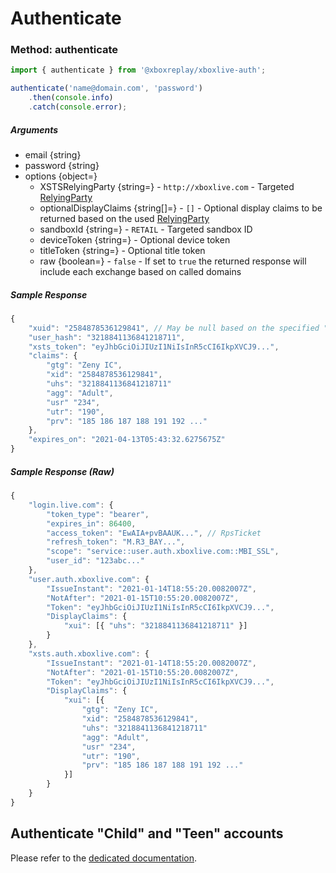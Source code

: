 # Authenticate

### Method: authenticate

```javascript
import { authenticate } from '@xboxreplay/xboxlive-auth';

authenticate('name@domain.com', 'password')
	.then(console.info)
	.catch(console.error);
```

##### Arguments

-   email {string}
-   password {string}
-   options {object=}
    -   XSTSRelyingParty {string=} - `http://xboxlive.com` - Targeted [RelyingParty](04-RelyingParty.md#relyingparty)
    -   optionalDisplayClaims {string[]=} - `[]` - Optional display claims to be returned based on the used [RelyingParty](04-RelyingParty.md#optional-display-claims)
    -   sandboxId {string=} - `RETAIL` - Targeted sandbox ID
    -   deviceToken {string=} - Optional device token
    -   titleToken {string=} - Optional title token
    -   raw {boolean=} - `false` - If set to `true` the returned response will include each exchange based on called domains

##### Sample Response

```javascript
{
    "xuid": "2584878536129841", // May be null based on the specified "RelyingParty"
    "user_hash": "3218841136841218711",
    "xsts_token": "eyJhbGciOiJIUzI1NiIsInR5cCI6IkpXVCJ9...",
    "claims": {
        "gtg": "Zeny IC",
        "xid": "2584878536129841",
        "uhs": "3218841136841218711"
        "agg": "Adult",
        "usr" "234",
        "utr": "190",
        "prv": "185 186 187 188 191 192 ..."
    },
    "expires_on": "2021-04-13T05:43:32.6275675Z"
}
```

##### Sample Response (Raw)

```javascript
{
    "login.live.com": {
        "token_type": "bearer",
        "expires_in": 86400,
        "access_token": "EwAIA+pvBAAUK...", // RpsTicket
        "refresh_token": "M.R3_BAY...",
        "scope": "service::user.auth.xboxlive.com::MBI_SSL",
        "user_id": "123abc..."
    },
    "user.auth.xboxlive.com": {
        "IssueInstant": "2021-01-14T18:55:20.0082007Z",
        "NotAfter": "2021-01-15T10:55:20.0082007Z",
        "Token": "eyJhbGciOiJIUzI1NiIsInR5cCI6IkpXVCJ9...",
        "DisplayClaims": {
            "xui": [{ "uhs": "3218841136841218711" }]
        }
    },
    "xsts.auth.xboxlive.com": {
        "IssueInstant": "2021-01-14T18:55:20.0082007Z",
        "NotAfter": "2021-01-15T10:55:20.0082007Z",
        "Token": "eyJhbGciOiJIUzI1NiIsInR5cCI6IkpXVCJ9...",
        "DisplayClaims": {
            "xui": [{
                "gtg": "Zeny IC",
                "xid": "2584878536129841",
                "uhs": "3218841136841218711"
                "agg": "Adult",
                "usr" "234",
                "utr": "190",
                "prv": "185 186 187 188 191 192 ..."
            }]
        }
    }
}
```

## Authenticate "Child" and "Teen" accounts

Please refer to the [dedicated documentation](https://github.com/XboxReplay/xboxlive-auth/blob/4.0.0/docs/06-Known_Issues.md#still-not-working).
